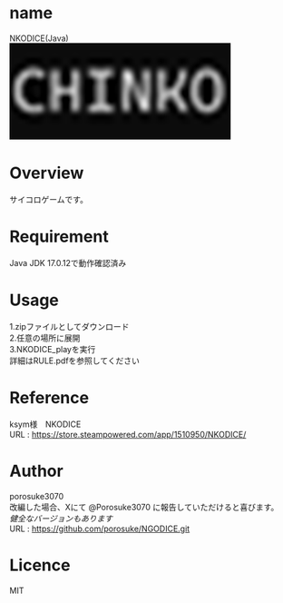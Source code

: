 # name
NKODICE(Java)  
![Example Image](/NKODICE/example.png)

# Overview
サイコロゲームです。  

# Requirement
Java JDK 17.0.12で動作確認済み  

# Usage
1.zipファイルとしてダウンロード  
2.任意の場所に展開  
3.NKODICE_playを実行  
詳細はRULE.pdfを参照してください  

# Reference
ksym様　NKODICE  
URL : https://store.steampowered.com/app/1510950/NKODICE/  

# Author
porosuke3070  
改編した場合、Xにて @Porosuke3070 に報告していただけると喜びます。  
*健全なバージョンもあります*  
URL : https://github.com/porosuke/NGODICE.git  

# Licence
MIT  
